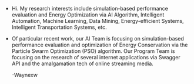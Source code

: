 - Hi. My research interests include simulation-based performance evaluation and Energy Optimization via AI Algorithm, Intelligent Automation, Machine Learning, Data Mining, Energy-efficient Systems, Intelligent Transportation Systems, etc.

- Of particular recent work, our AI Team is focusing on simulation-based performance evaluation and optimization of Energy Conservation via the Particle Swarm Optimization (PSO) algorithm. Our Program Team is focusing on the research of several internet applications via Swagger API and the amalgamation tech of online streaming media.

  -Waynexw
